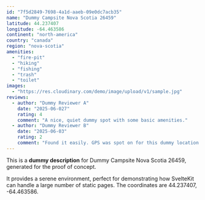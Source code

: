 ```yaml
---
id: "7f5d2849-7698-4a1d-aaeb-09e0dc7acb35"
name: "Dummy Campsite Nova Scotia 26459"
latitude: 44.237407
longitude: -64.463586
continent: "north-america"
country: "canada"
region: "nova-scotia"
amenities:
  - "fire-pit"
  - "hiking"
  - "fishing"
  - "trash"
  - "toilet"
images:
  - "https://res.cloudinary.com/demo/image/upload/v1/sample.jpg"
reviews:
  - author: "Dummy Reviewer A"
    date: "2025-06-027"
    rating: 4
    comment: "A nice, quiet dummy spot with some basic amenities."
  - author: "Dummy Reviewer B"
    date: "2025-06-03"
    rating: 2
    comment: "Found it easily. GPS was spot on for this dummy location."
---
```


This is a **dummy description** for Dummy Campsite Nova Scotia 26459, generated for the proof of concept.

It provides a serene environment, perfect for demonstrating how SvelteKit can handle a large number of static pages. The coordinates are 44.237407, -64.463586.
